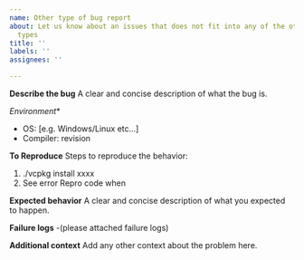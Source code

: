 ```yaml
---
name: Other type of bug report
about: Let us know about an issues that does not fit into any of the other issues
  types
title: ''
labels: ''
assignees: ''

---
```


**Describe the bug**
A clear and concise description of what the bug is.

*Environment**

- OS: [e.g. Windows/Linux etc...]
- Compiler: revision

**To Reproduce**
Steps to reproduce the behavior:

1. ./vcpkg install xxxx
2. See error
Repro code when

**Expected behavior**
A clear and concise description of what you expected to happen.

**Failure logs**
-(please attached failure logs)

**Additional context**
Add any other context about the problem here.
